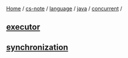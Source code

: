 [Home](https://mengxianbin.github.io) /
[cs-note](https://mengxianbin.github.io/cs-note) /
[language](https://mengxianbin.github.io/cs-note/content/language) /
[java](https://mengxianbin.github.io/cs-note/content/language/java) /
[concurrent](https://mengxianbin.github.io/cs-note/content/language/java/concurrent) /

## [executor](https://mengxianbin.github.io/cs-note/content/language/java/concurrent/executor)

## [synchronization](https://mengxianbin.github.io/cs-note/content/language/java/concurrent/synchronization)
